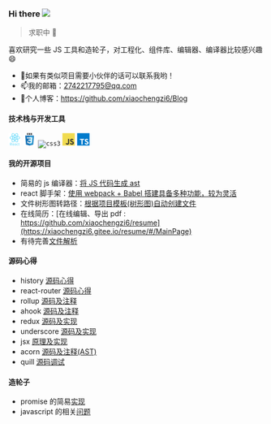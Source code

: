 ### Hi there <a href="https://github.com/xiaochengzi6/Blog"><img src="https://media.giphy.com/media/hvRJCLFzcasrR4ia7z/giphy.gif" width="5%"></a>
> 求职中 💬

喜欢研究一些 JS 工具和造轮子，对工程化、组件库、编辑器、编译器比较感兴趣 😄

- 👯如果有类似项目需要小伙伴的话可以联系我哟！
- 📫我的邮箱：2742217795@qq.com
- 📝个人博客：https://github.com/xiaochengzi6/Blog

#### 技术栈与开发工具

<code><img src="https://raw.githubusercontent.com/devicons/devicon/master/icons/react/react-original-wordmark.svg" alt="react" width="25" height="25" /></code>
<code><img src="https://raw.githubusercontent.com/devicons/devicon/master/icons/css3/css3-original-wordmark.svg" alt="css3" width="25" height="25" /></code>
<code><img src="https://www.vectorlogo.zone/logos/visualstudio_code/visualstudio_code-ar21.svg" alt="css3" width="25" height="25" /></code>
<code><img src="https://raw.githubusercontent.com/devicons/devicon/master/icons/javascript/javascript-original.svg" alt="javascript" width="25" height="25" /></code>
<code><img src="https://raw.githubusercontent.com/devicons/devicon/master/icons/typescript/typescript-original.svg" alt="typescript" width="25" height="25" /></code>

#### 我的开源项目
- 简易的 js 编译器：[将 JS 代码生成 ast](https://github.com/xiaochengzi6/simple-ast)
- react 脚手架：[使用 webpack + Babel 搭建具备多种功能，较为灵活](https://github.com/xiaochengzi6/Rx-pack)
- 文件树形图转路径：[根据项目模板(树形图)自动创建文件](https://github.com/xiaochengzi6/rx-file)
- 在线简历：[在线编辑、导出 pdf : https://github.com/xiaochengzi6/resume](https://xiaochengzi6.gitee.io/resume/#/MainPage)
- 有待完善[文件解析](https://github.com/xiaochengzi6/file-analyse)


#### 源码心得
- history [源码心得](https://github.com/xiaochengzi6/history)
- react-router [源码心得](https://github.com/xiaochengzi6/mini-react-router)
- rollup [源码及注释](https://github.com/xiaochengzi6/pack)
- ahook [源码及注释](https://github.com/xiaochengzi6/rx-hook)
- redux [源码及实现](https://github.com/xiaochengzi6/react-redux-demo)
- underscore [源码及实现](https://github.com/xiaochengzi6/rx-utils)
- jsx [原理及实现](https://github.com/xiaochengzi6/jsx)
- acorn [源码及注释(AST)](https://github.com/xiaochengzi6/rx-acorn)
- quill [源码调试](https://github.com/xiaochengzi6/quill-scource-code)

#### 造轮子
- promise 的简易[实现](https://github.com/xiaochengzi6/Promise)
- javascript 的相关[问题](https://github.com/xiaochengzi6/javascript-demo)

<!--
**xiaochengzi6/xiaochengzi6** is a ✨ _special_ ✨ repository because its `README.md` (this file) appears on your GitHub profile.

Here are some ideas to get you started:

- 🔭 I’m currently working on ...
- 🌱 I’m currently learning ...
- 👯 I’m looking to collaborate on ...
- 🤔 I’m looking for help with ...
- 💬 Ask me about ...
- 📫 How to reach me: ...
- 😄 Pronouns: ...
- ⚡ Fun fact: ...
-->
